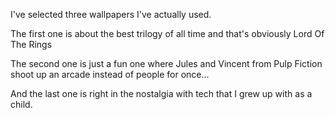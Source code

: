 I've selected three wallpapers I've actually used.

The first one is about the best trilogy of all time and that's obviously Lord Of The Rings

The second one is just a fun one where Jules and Vincent from Pulp Fiction shoot up an arcade instead of people for once...

And the last one is right in the nostalgia with tech that I grew up with as a child.
